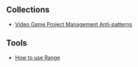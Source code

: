 
## Collections

- [Video Game Project Management Anti-patterns](https://arxiv.org/abs/2202.06183)

## Tools

- [How to use Range](https://www.range.co/help/article/how-to-use-range)
